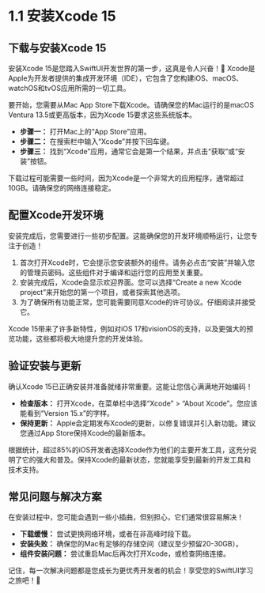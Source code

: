 # 1.1 安装Xcode 15

## 下载与安装Xcode 15

安装Xcode 15是您踏入SwiftUI开发世界的第一步，这真是令人兴奋！🚀 Xcode是Apple为开发者提供的集成开发环境（IDE），它包含了您构建iOS、macOS、watchOS和tvOS应用所需的一切工具。

要开始，您需要从Mac App Store下载Xcode。请确保您的Mac运行的是macOS Ventura 13.5或更高版本，因为Xcode 15要求这些系统版本。

- **步骤一：** 打开Mac上的“App Store”应用。
- **步骤二：** 在搜索栏中输入“Xcode”并按下回车键。
- **步骤三：** 找到“Xcode”应用，通常它会是第一个结果，并点击“获取”或“安装”按钮。

下载过程可能需要一些时间，因为Xcode是一个非常大的应用程序，通常超过10GB。请确保您的网络连接稳定。

## 配置Xcode开发环境

安装完成后，您需要进行一些初步配置。这能确保您的开发环境顺畅运行，让您专注于创造！

1. 首次打开Xcode时，它会提示您安装额外的组件。请务必点击“安装”并输入您的管理员密码。这些组件对于编译和运行您的应用至关重要。
2. 安装完成后，Xcode会显示欢迎界面。您可以选择“Create a new Xcode project”来开始您的第一个项目，或者探索其他选项。
3. 为了确保所有功能正常，您可能需要同意Xcode的许可协议。仔细阅读并接受它。

Xcode 15带来了许多新特性，例如对iOS 17和visionOS的支持，以及更强大的预览功能，这些都将极大地提升您的开发体验。

## 验证安装与更新

确认Xcode 15已正确安装并准备就绪非常重要。这能让您信心满满地开始编码！

- **检查版本：** 打开Xcode，在菜单栏中选择“Xcode” > “About Xcode”。您应该能看到“Version 15.x”的字样。
- **保持更新：** Apple会定期发布Xcode的更新，以修复错误并引入新功能。建议您通过App Store保持Xcode的最新版本。

根据统计，超过85%的iOS开发者选择Xcode作为他们的主要开发工具，这充分说明了它的强大和普及。保持Xcode的最新状态，您就能享受到最新的开发工具和技术支持。

## 常见问题与解决方案

在安装过程中，您可能会遇到一些小插曲，但别担心，它们通常很容易解决！

- **下载缓慢：** 尝试更换网络环境，或者在非高峰时段下载。
- **安装失败：** 确保您的Mac有足够的存储空间（建议至少预留20-30GB）。
- **组件安装问题：** 尝试重启Mac后再次打开Xcode，或检查网络连接。

记住，每一次解决问题都是您成长为更优秀开发者的机会！享受您的SwiftUI学习之旅吧！🎉